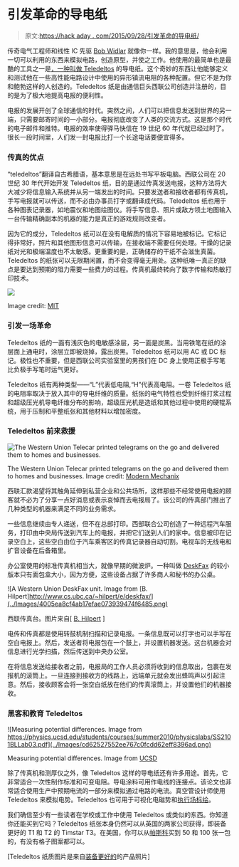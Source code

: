 # 引发革命的导电纸

> 原文:[https://hack aday . com/2015/09/28/引发革命的导电纸/](https://hackaday.com/2015/09/28/the-conductive-paper-that-sparked-a-revolution/)

传奇电气工程师和线性 IC 先驱 [Bob Widlar](http://hackaday.com/2014/04/08/heroes-of-hardware-revolution-bob-widlar/) 就像你一样。我的意思是，他会利用一切可以利用的东西来模拟电路，创造原型，并使之工作。他使用的最简单也是最酷的工具之一是[，一种叫做 Teledeltos](http://electronicdesign.com/analog/whats-all-teledeltos-stuff-anyway) 的导电纸。这个奇妙的东西让他能够定义和测试他在一些高性能电路设计中使用的异形镇流电阻的各种配置。但它不是为你和鲍勃这样的人创造的。Teledeltos 纸是由通信巨头西联公司创造并注册的，目的是为了极大地提高电报的便利性。

电报的发展开创了全球通信的时代。突然之间，人们可以把信息发送到世界的另一端，只需要邮寄时间的一小部分。电报彻底改变了人类的交流方式。这是那个时代的电子邮件和推特。电报的效率使得驿马快信在 19 世纪 60 年代就已经过时了。很长一段时间里，人们发一封电报比打一个长途电话要便宜得多。

### 传真的优点

“teledeltos”翻译自古希腊语，基本意思是在远处书写平板电脑。西联公司在 20 世纪 30 年代开始开发 Teledeltos 纸，目的是通过传真发送电报，这种方法将大大减少将信息输入系统并从另一端发出的时间。只要发送者和接收者都有传真机，手写电报就可以传送，而不必由办事员打字或翻译成代码。Teledeltos 纸也用于各种图表记录器，如地震仪和地图绘图仪。将手写信息、照片或敌方领土地图输入一台传输精确副本的机器的能力是真正的游戏规则改变者。

因为它的成分，Teledeltos 纸可以在没有电解质的情况下容易地被标记。它标记得非常好，照片和其他图形信息可以传输，在接收端不需要任何处理。干燥的记录纸对光和极端温度也不太敏感。更重要的是，正确储存的干纸不会滋生真菌。Teledeltos 的纸张可以无限期闲置，而不会变得毫无用处。这种纸唯一真正的缺点是要达到预期的阻力需要一些费力的过程。传真机最终转向了数字传输和热敏打印技术。

![](../Images/277feb675b69c20cf6ad6b1bd4669612.png)

Image credit: [MIT](http://massis.lcs.mit.edu/archives/technical/western-union-tech-review/03-1/p008.htm)

### 引发一场革命

Teledeltos 纸的一面有浅灰色的电敏感涂层，另一面是炭黑。当用铁笔在纸的涂层面上通电时，涂层立即被烧掉，露出炭黑。Teledeltos 纸可以用 AC 或 DC 标记。极性也不重要，但是西联公司实验室里的男孩们在 DC 身上使用正极手写笔比负极手写笔时运气更好。

Teledeltos 纸有两种类型——“L”代表低电阻,“H”代表高电阻。一卷 Teledeltos 纸的电阻率取决于放入其中的导电纤维的质量。纸张的电气特性也受到纤维打浆过程和超级压光机导电纤维分布的影响，超级压光机是造纸和其他过程中使用的硬辊系统，用于压制和平整纸张和其他材料以增加密度。

### Teledeltos 前来救援

![The Western Union Telecar printed telegrams on the go and delivered them to homes and businesses.](../Images/a6b57996a2fd0afa270652df5ba1dd4d.png)

The Western Union Telecar printed telegrams on the go and delivered them to homes and businesses. Image credit: [Modern Mechanix](http://blog.modernmechanix.com/mags/MechanixIllustrated/1-1952/telecar.jpg)

西联汇款渴望将其触角延伸到私营企业和公共场所，这样那些不经常使用电报的顾客就不必为了分享一点好消息或表示哀悼而去电报局了。该公司的传真部门推出了几种类型的机器来满足不同的业务需求。

一些信息继续由专人递送，但不在总部打印。西部联合公司创造了一种远程汽车服务，打印由中央局传送到汽车上的电报，并把它们送到人们的家中。信息被印在记录空白上，这些空白由位于汽车乘客区的传真记录器自动切割。电视车的无线电和扩音设备在后备箱里。

办公室使用的标准传真机相当大，就像早期的微波炉。一种叫做 [DeskFax](http://www.cs.ubc.ca/~hilpert/e/deskfax/) 的较小版本只有面包盒大小，因为方便，这些设备占据了许多商人和秘书的办公桌。

![A Western Union DeskFax unit. Image from [B. Hilpert]http://www.cs.ubc.ca/~hilpert/e/deskfax/](../Images/4005ea8cf4ab17efae073939474f6485.png)

西联传真台。图片来自[ [B. Hilpert](http://www.cs.ubc.ca/~hilpert/e/deskfax/) ]

电传和传真都是使用转鼓机制扫描和记录电报。一条信息既可以打字也可以手写在空白电报上。然后，发送者将电报包在一个鼓上，并设置机器发送。这台机器会对信息进行光学扫描，然后传送到中央办公室。

在将信息发送给接收者之前，电报局的工作人员必须将收到的信息取出，包裹在发报机的滚筒上。一旦连接到接收方的线路上，远端单元就会发出蜂鸣声以引起注意。然后，接收顾客会将一张空白纸放在他们的传真滚筒上，并设置他们的机器接收。

### 黑客和教育 Teledeltos

![Measuring potential differences. Image from https://physics.ucsd.edu/students/courses/summer2010/physicslabs/SS2101BLLab03.pdf](../Images/cd62527552ee767c0fcdd62eff8396ad.png)

Measuring potential differences.
Image from [UCSD](https://physics.ucsd.edu/students/courses/summer2010/physicslabs/SS2101BLLab03.pdf)

除了传真机和测厚仪之外，像 Teledeltos 这样的导电纸还有许多用途。首先，它非常适合一次性制作标准和可变电阻。导电涂料可用作电线的连接点。该论文也非常适合使用生产中预期电流的一部分来模拟通过电路的电流。真空管设计师使用 Teledeltos 来模拟电势。Teledeltos 也可用于可视化电磁势和[执行场标绘](http://www-users.aston.ac.uk/~pearcecg/Teaching/PDF/TELDELT.PDF)。

我们确信至少有一些读者在学校或工作中使用 Teledeltos 或类似的东西。你知道你还能买到它吗？Teledeltos 纸张本身仍然可以从英国的两家公司获得，即装备更好的 T1 和 T2 的 Timstar T3。在美国，你可以从[帕斯科](http://www.pasco.com/prodGroups/conductive-paper-and-pen/index.cfm)买到 50 和 100 张一包的，有没有格子图案都可以。

[Teledeltos 纸质图片是来自[装备更好的](http://www.betterequipped.co.uk/teledeltos-conductive-paper-prd1516-pack-of-10-sheetsp-1262)的产品照片]